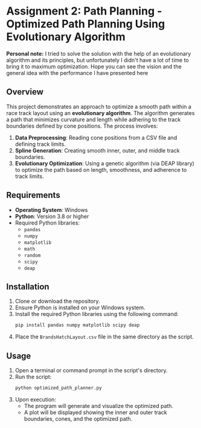 # Assignment 2: Path Planning - Optimized Path Planning Using Evolutionary Algorithm

**Personal note:**
I tried to solve the solution with the help of an evolutionary algorithm and its principles, but unfortunately I didn't have a lot of time to bring it to maximum optimization. 
Hope you can see the vision and the general idea with the performance I have presented here

## **Overview**
This project demonstrates an approach to optimize a smooth path within a race track layout using an **evolutionary algorithm**. The algorithm generates a path that minimizes curvature and length while adhering to the track boundaries defined by cone positions. The process involves:
1. **Data Preprocessing**: Reading cone positions from a CSV file and defining track limits.
2. **Spline Generation**: Creating smooth inner, outer, and middle track boundaries.
3. **Evolutionary Optimization**: Using a genetic algorithm (via DEAP library) to optimize the path based on length, smoothness, and adherence to track limits.

## **Requirements**
- **Operating System**: Windows
- **Python**: Version 3.8 or higher
- Required Python libraries:
  - `pandas`
  - `numpy`
  - `matplotlib`
  - `math`
  - `random`
  - `scipy`
  - `deap`

## **Installation**
1. Clone or download the repository.
2. Ensure Python is installed on your Windows system.
3. Install the required Python libraries using the following command:
   ```bash
   pip install pandas numpy matplotlib scipy deap
   ```
4. Place the `BrandsHatchLayout.csv` file in the same directory as the script.

## **Usage**
1. Open a terminal or command prompt in the script's directory.
2. Run the script:
   ```bash
   python optimized_path_planner.py
   ```
3. Upon execution:
   - The program will generate and visualize the optimized path.
   - A plot will be displayed showing the inner and outer track boundaries, cones, and the optimized path.
